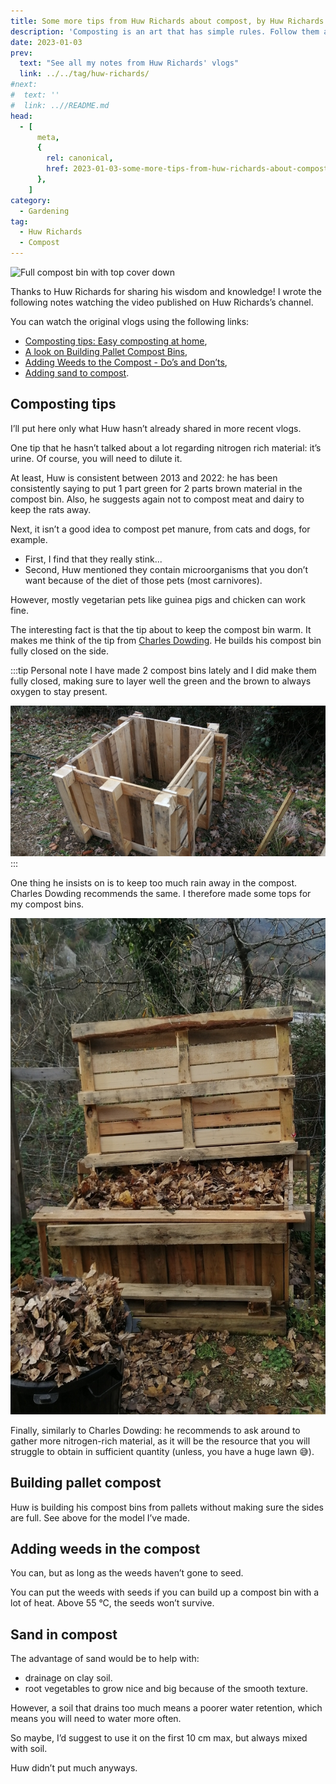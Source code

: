 ```yaml
---
title: Some more tips from Huw Richards about compost, by Huw Richards
description: 'Composting is an art that has simple rules. Follow them and you will start your composting journey successfully.'
date: 2023-01-03
prev:
  text: "See all my notes from Huw Richards' vlogs"
  link: ../../tag/huw-richards/
#next:
#  text: ''
#  link: ..//README.md
head:
  - [
      meta,
      {
        rel: canonical,
        href: 2023-01-03-some-more-tips-from-huw-richards-about-compost-huw-richards,
      },
    ]
category:
  - Gardening
tag:
  - Huw Richards
  - Compost
---
```


![Full compost bin with top cover down](/images/2023-01-03-full-compost-bin-with-top-cover-down.jpg 'A compost bin I’ve built from free used pallets.')

Thanks to Huw Richards for sharing his wisdom and knowledge!
I wrote the following notes watching the video published on Huw Richards’s channel.

<!-- more -->

You can watch the original vlogs using the following links:

- [Composting tips: Easy composting at home](https://www.youtube.com/watch?v=KLzzRBj-7s0),
- [A look on Building Pallet Compost Bins](https://www.youtube.com/watch?v=lUvc1Bc3bWU),
- [Adding Weeds to the Compost - Do’s and Don’ts](https://www.youtube.com/watch?v=uQ2INj2LA8g),
- [Adding sand to compost](https://www.youtube.com/watch?v=7RvCnES5kos).

## Composting tips

I’ll put here only what Huw hasn’t already shared in more recent vlogs.

One tip that he hasn’t talked about a lot regarding nitrogen rich material: it’s urine. Of course, you will need to dilute it.

At least, Huw is consistent between 2013 and 2022: he has been consistently saying to put 1 part green for 2 parts brown material in the compost bin.
Also, he suggests again not to compost meat and dairy to keep the rats away.

Next, it isn’t a good idea to compost pet manure, from cats and dogs, for example.

- First, I find that they really stink...
- Second, Huw mentioned they contain microorganisms that you don’t want because of the diet of those pets (most carnivores).

However, mostly vegetarian pets like guinea pigs and chicken can work fine.

The interesting fact is that the tip about to keep the compost bin warm. It makes me think of the tip from [Charles Dowding](../../../tag/charles-dowding). He builds his compost bin fully closed on the side.

:::tip Personal note
I have made 2 compost bins lately and I did make them fully closed, making sure to layer well the green and the brown to always oxygen to stay present.

![Pallet compost bin](./images/70-four-sides-wired.jpg 'I simply cut the pallets in half and rearranged the planks to make each side “full”.')
:::

One thing he insists on is to keep too much rain away in the compost. Charles Dowding recommends the same. I therefore made some tops for my compost bins.

![Compost bin with a hardtop](./images/80-full-compost-bin-with-top-cover-up.jpg)

Finally, similarly to Charles Dowding: he recommends to ask around to gather more nitrogen-rich material, as it will be the resource that you will struggle to obtain in sufficient quantity (unless, you have a huge lawn 😅).

## Building pallet compost

Huw is building his compost bins from pallets without making sure the sides are full. See above for the model I’ve made.

## Adding weeds in the compost

You can, but as long as the weeds haven’t gone to seed.

You can put the weeds with seeds if you can build up a compost bin with a lot of heat. Above 55 °C, the seeds won’t survive.

## Sand in compost

The advantage of sand would be to help with:

- drainage on clay soil.
- root vegetables to grow nice and big because of the smooth texture.

However, a soil that drains too much means a poorer water retention, which means you will need to water more often.

So maybe, I’d suggest to use it on the first 10 cm max, but always mixed with soil.

Huw didn’t put much anyways.
